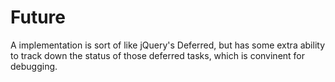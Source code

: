 Future
======

A implementation is sort of like jQuery's Deferred, but has some extra ability to track down the status of those deferred tasks, which is convinent for debugging.


